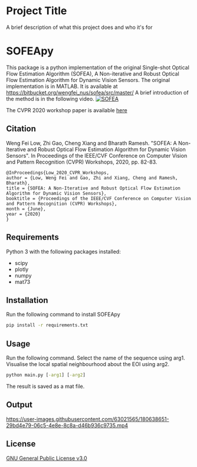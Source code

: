 
# Project Title

A brief description of what this project does and who it's for


# SOFEApy

This package is a python implementation of the original Single-shot Optical Flow Estimation Algorithm (SOFEA), A Non-iterative and Robust Optical Flow Estimation Algorithm for Dynamic Vision Sensors. The original implementation is in MATLAB. It is available at https://bitbucket.org/wengfei_nus/sofea/src/master/
A brief introduction of the method is in the following video.
[![SOFEA](https://img.youtube.com/vi/mPItrhMn0JQ/0.jpg)](https://www.youtube.com/watch?v=mPItrhMn0JQ)

The CVPR 2020 workshop paper is available [here](https://openaccess.thecvf.com/content_CVPRW_2020/html/w6/Low_SOFEA_A_Non-Iterative_and_Robust_Optical_Flow_Estimation_Algorithm_for_CVPRW_2020_paper.html)

## Citation
Weng Fei Low, Zhi Gao, Cheng Xiang and Bharath Ramesh. "SOFEA: A Non-Iterative and Robust Optical Flow Estimation Algorithm for Dynamic Vision Sensors". In Proceedings of the IEEE/CVF Conference on Computer Vision and Pattern Recognition (CVPR) Workshops, 2020, pp. 82-83.

```
@InProceedings{Low_2020_CVPR_Workshops,
author = {Low, Weng Fei and Gao, Zhi and Xiang, Cheng and Ramesh, Bharath},
title = {SOFEA: A Non-Iterative and Robust Optical Flow Estimation Algorithm for Dynamic Vision Sensors},
booktitle = {Proceedings of the IEEE/CVF Conference on Computer Vision and Pattern Recognition (CVPR) Workshops},
month = {June},
year = {2020}
}
```

## Requirements
Python 3 with the following packages installed:
* scipy
* plotly
* numpy
* mat73
## Installation

Run the following command to install SOFEApy

```cmd
pip install -r requirements.txt
```

## Usage
Run the following command.
Select the name of the sequence using arg1.
Visualise the local spatial neighbourhood about the EOI using arg2.
```cmd
python main.py [-arg1] [-arg2] 
```
The result is saved as a mat file.

## Output

https://user-images.githubusercontent.com/63021565/180638651-29bd4e79-06c5-4e8e-8c8a-d46b936c9735.mp4

## License

[GNU General Public License v3.0](https://choosealicense.com/licenses/gpl-3.0/)

